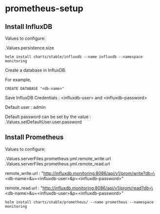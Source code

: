 # prometheus-setup
 
## Install InfluxDB

Values to configure:

.Values.persistence.size

`helm install charts/stable/influxdb --name influxdb --namespace monitoring`

Create a database in InfluxDB. 

For example, 

`CREATE DATABASE "<db-name>"`

Save InfluxDB Credentials : \<influxdb-user\> and \<influxdb-password\>

Default user : admin

Default password can be set by the value : .Values.setDefaultUser.user.password

## Install Prometheus

Values to configure:

.Values.serverFiles.prometheus.yml.remote_write.url
.Values.serverFiles.prometheus.yml.remote_read.url

remote_write.url : "http://influxdb.monitoring:8086/api/v1/prom/write?db=\<db-name\>&u=\<influxdb-user\>&p=\<influxdb-password\>"

remote_read.url : "http://influxdb.monitoring:8086/api/v1/prom/read?db=\<db-name\>&u=\<influxdb-user\>&p=\<influxdb-password\>"

`helm install charts/stable/prometheus/ --name prometheus --namespace monitoring`


